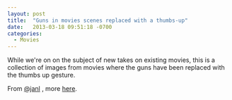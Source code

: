 ```yaml
---
layout: post
title:  "Guns in movies scenes replaced with a thumbs-up"
date:   2013-03-18 09:51:18 -0700
categories:
  - Movies
---
```


While we're on on the subject of new takes on existing movies, this is a collection of images from movies where the guns have been replaced with the thumbs up gesture. 

 From  [@janl](https://twitter.com/janl/status/313652806370328578) , more  [here](http://www.thumbsandammo.blogspot.co.uk). 
